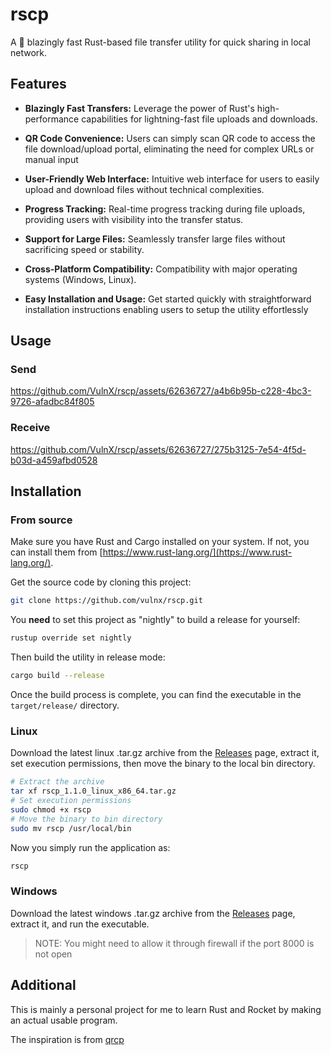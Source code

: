 # rscp

A :rocket: blazingly fast Rust-based file transfer utility for quick sharing in local network.

## Features

- **Blazingly Fast Transfers:** Leverage the power of Rust's high-performance capabilities for lightning-fast file uploads and downloads.

- **QR Code Convenience:** Users can simply scan QR code to access the file download/upload portal, eliminating the need for complex URLs or manual input

- **User-Friendly Web Interface:** Intuitive web interface for users to easily upload and download files without technical complexities.

- **Progress Tracking:** Real-time progress tracking during file uploads, providing users with visibility into the transfer status.

- **Support for Large Files:** Seamlessly transfer large files without sacrificing speed or stability.

- **Cross-Platform Compatibility:** Compatibility with major operating systems (Windows, Linux).

- **Easy Installation and Usage:** Get started quickly with straightforward installation instructions enabling users to setup the utility effortlessly

## Usage

### Send

https://github.com/VulnX/rscp/assets/62636727/a4b6b95b-c228-4bc3-9726-afadbc84f805

### Receive

https://github.com/VulnX/rscp/assets/62636727/275b3125-7e54-4f5d-b03d-a459afbd0528

## Installation

### From source

Make sure you have Rust and Cargo installed on your system. If not, you can install them from [https://www.rust-lang.org/](https://www.rust-lang.org/).

Get the source code by cloning this project:

```bash
git clone https://github.com/vulnx/rscp.git
```

You **need** to set this project as "nightly" to build a release for yourself:

```bash
rustup override set nightly
```

Then build the utility in release mode:

```bash
cargo build --release
```

Once the build process is complete, you can find the executable in the `target/release/` directory.

### Linux

Download the latest linux .tar.gz archive from the [Releases](https://github.com/VulnX/rscp/releases) page, extract it, set execution permissions, then move the binary to the local bin directory.

```bash
# Extract the archive
tar xf rscp_1.1.0_linux_x86_64.tar.gz
# Set execution permissions
sudo chmod +x rscp
# Move the binary to bin directory
sudo mv rscp /usr/local/bin
```

Now you simply run the application as:

```bash
rscp
```

### Windows

Download the latest windows .tar.gz archive from the [Releases](https://github.com/VulnX/rscp/releases) page, extract it, and run the executable.

> NOTE: You might need to allow it through firewall if the port 8000 is not open

## Additional

This is mainly a personal project for me to learn Rust and Rocket by making an actual usable program.

The inspiration is from [qrcp](https://github.com/claudiodangelis/qrcp)
